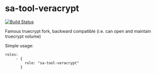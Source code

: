 sa-tool-veracrypt
=================

[![Build Status](https://travis-ci.org/softasap/sa-tool-veracrypt.svg?branch=master)](https://travis-ci.org/softasap/sa-tool-veracrypt)

Famous truecrypt fork, backward compatible (i.e. can open and maintain truecrypt volume)


Simple usage:

```
roles:
     - {
         role: "sa-tool-veracrypt"
       }

```
